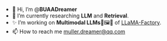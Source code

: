 - 👋 Hi, I’m @**BUAADreamer**
- 🌱 I’m currently researching **LLM** and **Retrieval**.
- ✨ I’m working on **Multimodal LLMs**📄🖼️🤖 of [LLaMA-Factory](https://github.com/hiyouga/LLaMA-Factory).
- 📫 How to reach me muller.dreamer@qq.com
  
<!---
![GitHub stats](https://github-readme-stats-git-masterrstaa-rickstaa.vercel.app/api?username=BUAADreamer&show_icons=true)
![Top Langs](https://github-readme-stats-git-masterrstaa-rickstaa.vercel.app/api/top-langs/?username=BUAADreamer&langs_count=3&hide=javascript,go,html,css,tex,Roff,C,Assembly)
--->

<!---
BUAADreamer/BUAADreamer is a ✨ special ✨ repository because its `README.md` (this file) appears on your GitHub profile.
You can click the Preview link to take a look at your changes.
--->
